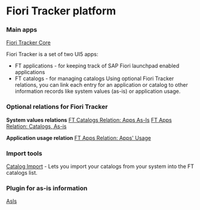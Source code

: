 # Fiori Tracker platform

### Main apps
[Fiori Tracker Core](ft-core.md)

Fiori Tracker is a set of two UI5 apps:
- FT applications - for keeping track of SAP Fiori launchpad enabled applications 
- FT catalogs - for managing catalogs
Using optional Fiori Tracker relations, you can link each entry for an application or catalog to other information records like system values (as-is) or application usage.

### Optional relations for Fiori Tracker
**System values relations**
[FT Catalogs Relation: Apps As-Is](/ft-cats-rel-apps-asis.md)
[FT Apps Relation: Catalogs, As-is](ft-apps-rel-catalogs-asis.md)

**Application usage relation**
[FT Apps Relation: Apps' Usage](ft-apps-rel-appsusage.md)

### Import tools
[Catalog Import](ci.md) - Lets you import your catalogs from your system into the FT catalogs list.

### Plugin for as-is information
[AsIs](asis.md)










